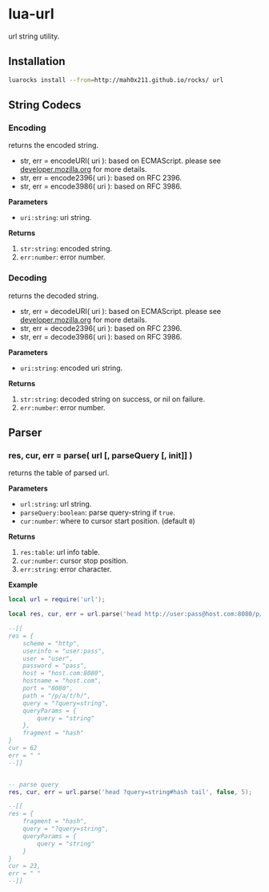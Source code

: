 lua-url
====

url string utility.


## Installation

```sh
luarocks install --from=http://mah0x211.github.io/rocks/ url
```


## String Codecs

### Encoding

returns the encoded string.

- str, err = encodeURI( uri ): based on ECMAScript. please see [developer.mozilla.org](https://developer.mozilla.org/en-US/docs/Web/JavaScript/Reference/Global_Objects/encodeURI) for more details.
- str, err = encode2396( uri ): based on RFC 2396.
- str, err = encode3986( uri ): based on RFC 3986.

**Parameters**

- `uri:string`: uri string.

**Returns**

1. `str:string`: encoded string.
2. `err:number`: error number.


### Decoding

returns the decoded string.

- str, err = decodeURI( uri ): based on ECMAScript. please see [developer.mozilla.org](https://developer.mozilla.org/en-US/docs/Web/JavaScript/Reference/Global_Objects/decodeURI) for more details.
- str, err = decode2396( uri ): based on RFC 2396.
- str, err = decode3986( uri ): based on RFC 3986.

**Parameters**

- `uri:string`: encoded uri string.

**Returns**

1. `str:string`: decoded string on success, or nil on failure.
2. `err:number`: error number.


## Parser

### res, cur, err = parse( url [, parseQuery [, init]] )

returns the table of parsed url.

**Parameters**

- `url:string`: url string.
- `parseQuery:boolean`: parse query-string if `true`.
- `cur:number`: where to cursor start position. (default `0`)

**Returns**

1. `res:table`: url info table.
2. `cur:number`: cursor stop position.
3. `err:string`: error character.


**Example**

```lua
local url = require('url');

local res, cur, err = url.parse('head http://user:pass@host.com:8080/p/a/t/h/?query=string#hash tail', true, 5);

--[[
res = {
    scheme = "http",
    userinfo = "user:pass",
    user = "user",
    password = "pass",
    host = "host.com:8080",
    hostname = "host.com",
    port = "8080",
    path = "/p/a/t/h/",
    query = "?query=string",
    queryParams = {
        query = "string"
    },
    fragment = "hash"
}
cur = 62
err = " "
--]]


-- parse query
res, cur, err = url.parse('head ?query=string#hash tail', false, 5);

--[[
res = {
    fragment = "hash",
    query = "?query=string",
    queryParams = {
        query = "string"
    }
}
cur = 23,
err = " "
--]]

```
